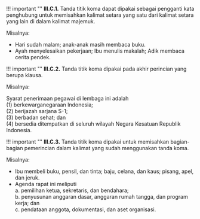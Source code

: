 !!! important ""
	**III.C.1.** Tanda titik koma dapat dipakai sebagai pengganti kata penghubung untuk memisahkan kalimat setara yang satu dari kalimat setara yang lain di dalam kalimat majemuk.

Misalnya:

- Hari sudah malam; anak-anak masih membaca buku.
- Ayah menyelesaikan pekerjaan; Ibu menulis makalah; Adik membaca cerita pendek.

!!! important ""
	**III.C.2.** Tanda titik koma dipakai pada akhir perincian yang berupa klausa.

Misalnya:

Syarat penerimaan pegawai di lembaga ini adalah  
(1) berkewarganegaraan Indonesia;  
(2) berijazah sarjana S-1;  
(3) berbadan sehat; dan  
(4) bersedia ditempatkan di seluruh wilayah Negara Kesatuan Republik Indonesia.  

!!! important ""
	**III.C.3.** Tanda titik koma dipakai untuk memisahkan bagian-bagian pemerincian dalam kalimat yang sudah menggunakan tanda koma.

Misalnya:

- Ibu membeli buku, pensil, dan tinta; baju, celana, dan kaus; pisang, apel, dan jeruk.
- Agenda rapat ini meliputi  
    a. pemilihan ketua, sekretaris, dan bendahara;  
    b. penyusunan anggaran dasar, anggaran rumah tangga, dan program kerja; dan  
    c. pendataan anggota, dokumentasi, dan aset organisasi.  
